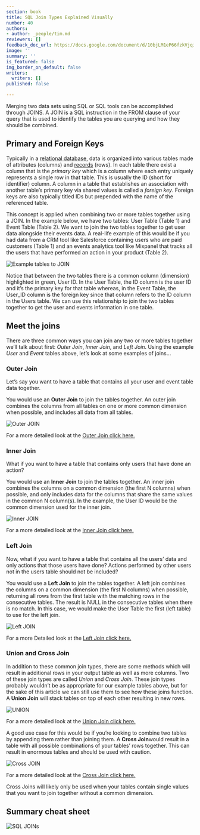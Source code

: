 ```yaml
---
section: book
title: SQL Join Types Explained Visually
number: 40
authors:
- author: _people/tim.md
reviewers: []
feedback_doc_url: https://docs.google.com/document/d/10bjLM1eP66fzkVjqiqNzfl0DAev1wqB1W-jbyRddiWg/edit?usp=sharing
image: ''
summary: ''
is_featured: false
img_border_on_default: false
writers:
  writers: []
published: false

---
```

Merging two data sets using SQL or SQL tools can be accomplished through JOINS. A JOIN is a SQL instruction in the FROM clause of your query that is used to identify the tables you are querying and how they should be combined.

## **Primary and Foreign Keys**

Typically in a [relational database](https://en.wikipedia.org/wiki/Relational_database), data is organized into various tables made of attributes (columns) and [records](https://en.wikipedia.org/wiki/Relational_database) (rows). In each table there exist a column that is the _primary key_ which is a column where each entry uniquely represents a single row in that table. This is usually the ID (short for identifier) column. A column in a table that establishes an association with another table’s primary key via shared values is called a _foreign key_. Foreign keys are also typically titled IDs but prepended with the name of the referenced table.

This concept is applied when combining two or more tables together using a JOIN. In the example below, we have two tables: User Table (Table 1) and Event Table (Table 2). We want to join the two tables together to get user data alongside their events data. A real-life example of this would be if you had data from a CRM tool like Salesforce containing users who are paid customers (Table 1) and an events analytics tool like Mixpanel that tracks all the users that have performed an action in your product (Table 2).

![Example tables to JOIN](https://assets.website-files.com/5c197923e5851742d9bc835d/5c955e3da7a3db12fb738023_hakWX-35QwX_oH5uFbBfWeEn_Kx2Xw0cxfld1vAMYANC2Bo-x-f8SwhxYnmpmh-UXTKSD5wrUmMPpeu1LxeZNXhFCh_vRNzk-I2MnZUYmJRbOejQ8_2M3HHEq5JKE4pcJz1zM37W.png)

Notice that between the two tables there is a common column (dimension) highlighted in green, User ID. In the User Table, the ID column is the user ID and it’s the primary key for that table whereas, in the Event Table, the User_ID column is the foreign key since that column refers to the ID column in the Users table. We can use this relationship to join the two tables together to get the user and events information in one table.

## **Meet the joins**

There are three common ways you can join any two or more tables together we’ll talk about first: _Outer Join_, _Inner Join_, and _Left Join_. Using the example _User_ and _Event_ tables above, let’s look at some examples of joins…

### **Outer Join**

Let’s say you want to have a table that contains all your user and event table data together.

You would use an **Outer Join** to join the tables together. An outer join combines the columns from all tables on one or more common dimension when possible, and includes all data from all tables.

![Outer JOIN](https://assets.website-files.com/5c197923e5851742d9bc835d/5c955e3da7a3dbe419738024_hBuREKnM4a2a3Dik3mLdWfPMX5dbUbxmGzGgBpB8WC2yvZy8fu3LPhs-e2byZl5Pt9Opbkqwh8nxR7bVEfPJtBj5080cJzux2lEPNbORqKQIhhaWBMqt-2nTbdJx9Oni1ejEt9hT.png)

For a more detailed look at the [Outer Join click here.](https://dataschool.com/learn/common-sql-join-types-full-outer-join)

### **Inner Join**

What if you want to have a table that contains only users that have done an action?

You would use an **Inner Join** to join the tables together. An inner join combines the columns on a common dimension (the first N columns) when possible, and only includes data for the columns that share the same values in the common N column(s). In the example, the User ID would be the common dimension used for the inner join.

![Inner JOIN](https://assets.website-files.com/5c197923e5851742d9bc835d/5c955e3d4cfd2af9db3829cb_uF5AajcIenm5d8GBC1nUpD52hHWkvFuuuVh0vz7AkHjFzhbAuZJQYCF5mYqJWTI0f8twtIp9ikChshbUfKJfNl4ZfE8avqYdh0cBkZNCplbmYUw0KIgblpQIGuHp0gXh34vwc6_T.png)

For a more detailed look at the [Inner Join click here.](https://dataschool.com/learn/common-sql-join-types-inner-join)

### **Left Join**

Now, what if you want to have a table that contains all the users’ data and only actions that those users have done? Actions performed by other users not in the users table should not be included?

You would use a **Left Join** to join the tables together. A left join combines the columns on a common dimension (the first N columns) when possible, returning all rows from the first table with the matching rows in the consecutive tables. The result is NULL in the consecutive tables when there is no match. In this case, we would make the User Table the first (left table) to use for the left join.

![Left JOIN](https://assets.website-files.com/5c197923e5851742d9bc835d/5c955e3ee36e2c1519d559eb_G9PALK8c-60lKcnS9l1ljynIFXcOgdV3cNnSvFYgUN-LI_GJgMt-jn7Yc3U_kg8bmoQD0i2CV3tzvztL4Na_0VJlF8M7yEore9tw-yCyNtDyZi5fdypdQBy0vG0wQH0C1vL38NcM.png)

For a more Detailed look at the [Left Join click here.](https://dataschool.com/learn/common-sql-join-types-left-right-join)

### **Union and Cross Join**

In addition to these common join types, there are some methods which will result in additional rows in your output table as well as more columns. Two of these join types are called _Union_ and _Cross Join_. These join types probably wouldn’t be as appropriate for our example tables above, but for the sake of this article we can still use them to see how these joins function. A **Union Join** will stack tables on top of each other resulting in new rows.

![UNION](https://assets.website-files.com/5c197923e5851742d9bc835d/5c955e3e96e83c84f0ec2413_pzsB5V-gYyW13JPrHI-a6taT_SPS1P-X4oEdgVF4W6-pKSKlNQYP68KbynU5wjMsAI0yi4d4h4edwwzk1glwebMFhiXxkJK2ZPzrTBrbdy5zpG8Meq_8wEhYoQYzgYkzi-gi2wql.png)

For a more detailed look at the [Union Join click here.](https://dataschool.com/learn/common-sql-join-types-union)

A good use case for this would be if you’re looking to combine two tables by appending them rather than joining them. A **Cross Join**would result in a table with all possible combinations of your tables’ rows together. This can result in enormous tables and should be used with caution.

![Cross JOIN](https://assets.website-files.com/5c197923e5851742d9bc835d/5c955e3e4cfd2a7a113829cc_I-YhoTBBfmvPj1hXCMKT-8V4xlr3-HFWIJTkhCryPGHoXteYFP8b3z5hDwaBkIXJHihqGFMmR8QHWCHiUFduA3FgcclqXHxdQ0CNAoXNJy1JtJXRdKmiGOlaLGwjMLj3FENosHLO.png)

For a more detailed look at the [Cross Join click here.](https://dataschool.com/learn/common-sql-join-types-cross-join)

Cross Joins will likely only be used when your tables contain single values that you want to join together without a common dimension.

## **Summary cheat sheet**

![SQL JOINs](https://assets.website-files.com/5c197923e5851742d9bc835d/5c955e3e4476fbc79c462868_Qb8wddii864TAPisejbrP1PlZB2XFZEVY6llYQyj8-1iWucttywpSS33sQtlRY76OiitA8JX9qPaRX9anxzFXoo4U-5WBWzDgVOBADKegFKRGbkNDUb7qfnJYbYb9tlnAcAT2Dtt.png)